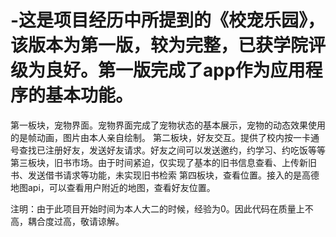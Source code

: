 # -这是项目经历中所提到的《校宠乐园》，该版本为第一版，较为完整，已获学院评级为良好。第一版完成了app作为应用程序的基本功能。
第一板块，宠物界面。宠物界面完成了宠物状态的基本展示，宠物的动态效果使用的是帧动画，图片由本人亲自绘制。
第二板块，好友交互。提供了校内按一卡通号查找已注册好友，发送好友请求。好友之间可以发送邀约，约学习、约吃饭等等
第三板块，旧书市场。由于时间紧迫，仅实现了基本的旧书信息查看、上传新旧书、发送借书请求等功能，未实现旧书检索
第四板块，查看位置。接入的是高德地图api，可以查看用户附近的地图，查看好友位置。

注明：由于此项目开始时间为本人大二的时候，经验为0。因此代码在质量上不高，耦合度过高，敬请谅解。
